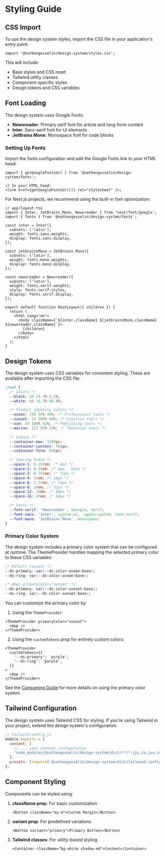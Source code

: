 # Styling Guide

## CSS Import

To use the design system styles, import the CSS file in your application's entry point:

```tsx
import '@nathangosselin/design-system/styles.css';
```

This will include:

- Base styles and CSS reset
- Tailwind utility classes
- Component-specific styles
- Design tokens and CSS variables

## Font Loading

The design system uses Google Fonts:

- **Newsreader**: Primary serif font for article and long-form content
- **Inter**: Sans-serif font for UI elements
- **JetBrains Mono**: Monospace font for code blocks

### Setting Up Fonts

Import the fonts configuration and add the Google Fonts link to your HTML head:

```tsx
import { getGoogleFontsUrl } from '@nathangosselin/design-system/fonts';

// In your HTML head:
<link href={getGoogleFontsUrl()} rel="stylesheet" />;
```

For Next.js projects, we recommend using the built-in font optimization:

```tsx
// app/layout.tsx
import { Inter, JetBrains_Mono, Newsreader } from 'next/font/google';
import { fonts } from '@nathangosselin/design-system/fonts';

const inter = Inter({
  subsets: ['latin'],
  weight: fonts.sans.weights,
  display: fonts.sans.display,
});

const jetbrainsMono = JetBrains_Mono({
  subsets: ['latin'],
  weight: fonts.mono.weights,
  display: fonts.mono.display,
});

const newsreader = Newsreader({
  subsets: ['latin'],
  weight: fonts.serif.weights,
  style: fonts.serif.styles,
  display: fonts.serif.display,
});

export default function RootLayout({ children }) {
  return (
    <html lang="en">
      <body className={`${inter.className} ${jetbrainsMono.className} ${newsreader.className}`}>
        {children}
      </body>
    </html>
  );
}
```

## Design Tokens

The design system uses CSS variables for consistent styling. These are available after importing the CSS file:

```css
:root {
  /* Colors */
  --black: 20 14.3% 4.1%;
  --white: 60 33.3% 98.8%;

  /* Product Identity Colors */
  --ocean: 178 54% 44%; /* Professional tools */
  --sunset: 14 100% 60%; /* Creative tools */
  --sun: 45 100% 62%; /* Publishing tools */
  --marine: 217 55% 23%; /* Technical tools */

  /* Layout */
  --container-max: 1280px;
  --container-content: 768px;
  --container-form: 640px;

  /* Spacing Scale */
  --space-1: 0.25rem; /* 4px */
  --space-2: 0.5rem; /* 8px - base */
  --space-3: 0.75rem; /* 12px */
  --space-4: 1rem; /* 16px */
  --space-6: 1.5rem; /* 24px */
  --space-8: 2rem; /* 32px */
  --space-12: 3rem; /* 48px */
  --space-16: 4rem; /* 64px */

  /* Fonts */
  --font-serif: 'Newsreader', Georgia, serif;
  --font-sans: 'Inter', system-ui, -apple-system, sans-serif;
  --font-mono: 'JetBrains Mono', monospace;
}
```

### Primary Color System

The design system includes a primary color system that can be configured at runtime. The ThemeProvider handles mapping the selected primary color to these CSS variables:

```css
/* Default (ocean) */
--ds-primary: var(--ds-color-ocean-base);
--ds-ring: var(--ds-color-ocean-base);

/* When primaryColor="sunset" */
--ds-primary: var(--ds-color-sunset-base);
--ds-ring: var(--ds-color-sunset-base);
```

You can customize the primary color by:

1. Using the `ThemeProvider`:

```tsx
<ThemeProvider primaryColor="sunset">
  <App />
</ThemeProvider>
```

2. Using the `customTokens` prop for entirely custom colors:

```tsx
<ThemeProvider
  customTokens={{
    '--ds-primary': 'purple',
    '--ds-ring': 'purple',
  }}
>
  <App />
</ThemeProvider>
```

See the [Consuming Guide](./guides/consuming.md#primary-color-selection) for more details on using the primary color system.

## Tailwind Configuration

The design system uses Tailwind CSS for styling. If you're using Tailwind in your project, extend the design system's configuration:

```js
// tailwind.config.js
module.exports = {
  content: [
    // ... your content configuration
    'node_modules/@nathangosselin/design-system/dist/**/*.{js,ts,jsx,tsx}',
  ],
  presets: [require('@nathangosselin/design-system/dist/tailwind.config.js')],
};
```

## Component Styling

Components can be styled using:

1. **className prop**: For basic customization

   ```tsx
   <Button className="my-4">Custom Margin</Button>
   ```

2. **variant prop**: For predefined variations

   ```tsx
   <Button variant="primary">Primary Button</Button>
   ```

3. **Tailwind classes**: For utility-based styling
   ```tsx
   <Container className="bg-white shadow-md">Content</Container>
   ```

```

```
